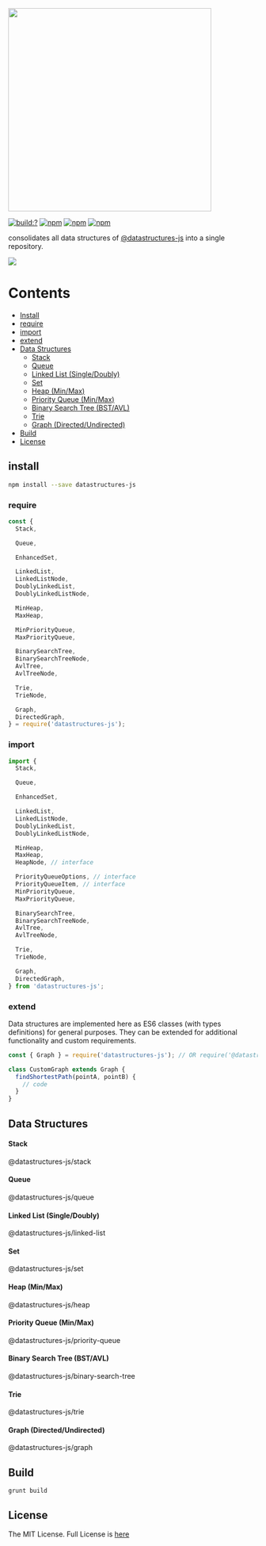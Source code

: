 <img width="410" src="https://user-images.githubusercontent.com/6517308/79055948-c84f8200-7c16-11ea-9a9e-be952f13ba45.jpg" />

[![build:?](https://travis-ci.org/eyas-ranjous/datastructures-js.svg?branch=master)](https://travis-ci.org/eyas-ranjous/datastructures-js) 
[![npm](https://img.shields.io/npm/v/datastructures-js.svg)](https://www.npmjs.com/package/datastructures-js)
[![npm](https://img.shields.io/npm/dm/datastructures-js.svg)](https://www.npmjs.com/package/datastructures-js) [![npm](https://img.shields.io/badge/node-%3E=%206.0-blue.svg)](https://www.npmjs.com/package/datastructures-js)

consolidates all data structures of <a href="https://github.com/datastructures-js">@datastructures-js</a> into a single repository.

<img src="https://user-images.githubusercontent.com/6517308/121813242-859a9700-cc6b-11eb-99c0-49e5bb63005b.jpg">

# Contents
* [Install](#install)
* [require](#require)
* [import](#import)
* [extend](#extend)
* [Data Structures](#data-structures)
  * [Stack](#stack)
  * [Queue](#queue)
  * [Linked List (Single/Doubly)](#linked-list-singledoubly)
  * [Set](#set)
  * [Heap (Min/Max)](#heap-minmax)
  * [Priority Queue (Min/Max)](#priority-queue-minmax)
  * [Binary Search Tree (BST/AVL)](#binary-search-tree-bstavl)
  * [Trie](#trie)
  * [Graph (Directed/Undirected)](#graph-directedundirected)
 * [Build](#build)
 * [License](#license)

## install
```sh
npm install --save datastructures-js
```

### require
```js
const {
  Stack,

  Queue,

  EnhancedSet,

  LinkedList,
  LinkedListNode,
  DoublyLinkedList,
  DoublyLinkedListNode,

  MinHeap,
  MaxHeap,

  MinPriorityQueue,
  MaxPriorityQueue,

  BinarySearchTree,
  BinarySearchTreeNode,
  AvlTree,
  AvlTreeNode,

  Trie,
  TrieNode,

  Graph,
  DirectedGraph,
} = require('datastructures-js');
```

### import
```js
import {
  Stack,

  Queue,

  EnhancedSet,

  LinkedList,
  LinkedListNode,
  DoublyLinkedList,
  DoublyLinkedListNode,

  MinHeap,
  MaxHeap,
  HeapNode, // interface

  PriorityQueueOptions, // interface
  PriorityQueueItem, // interface
  MinPriorityQueue,
  MaxPriorityQueue,

  BinarySearchTree,
  BinarySearchTreeNode,
  AvlTree,
  AvlTreeNode,

  Trie,
  TrieNode,

  Graph,
  DirectedGraph,
} from 'datastructures-js';
```

### extend
Data structures are implemented here as ES6 classes (with types definitions) for general purposes. They can be extended for additional functionality and custom requirements.

```js
const { Graph } = require('datastructures-js'); // OR require('@datastructures-js/graph')

class CustomGraph extends Graph {
  findShortestPath(pointA, pointB) {
    // code
  }
}
```

## Data Structures

#### Stack
<a hre="https://github.com/datastructures-js/stack#datastructures-jsstack">@datastructures-js/stack</a>

#### Queue
<a hre="https://github.com/datastructures-js/queue#datastructures-jsqueue">@datastructures-js/queue</a>

#### Linked List (Single/Doubly)
<a hre="https://github.com/datastructures-js/linked-list#datastrucures-jslinked-list">@datastructures-js/linked-list</a>

#### Set
<a hre="https://github.com/datastructures-js/set#datastructures-jssett">@datastructures-js/set</a>

#### Heap (Min/Max)
<a hre="https://github.com/datastructures-js/heap#datastructures-jsheap">@datastructures-js/heap</a>

#### Priority Queue (Min/Max)
<a hre="https://github.com/datastructures-js/priority-queue#datastructures-jspriority-queue">@datastructures-js/priority-queue</a>

#### Binary Search Tree (BST/AVL)
<a hre="https://github.com/datastructures-js/binary-search-tree#datastructures-jsbinary-search-tree">@datastructures-js/binary-search-tree</a>

#### Trie
<a hre="https://github.com/datastructures-js/trie#datastructures-jstrie">@datastructures-js/trie</a>

#### Graph (Directed/Undirected)
<a hre="https://github.com/datastructures-js/graph#datastructures-jsgraph">@datastructures-js/graph</a>

## Build
```
grunt build
```

## License
The MIT License. Full License is [here](https://github.com/eyas-ranjous/datastructures-js/blob/master/LICENSE)
